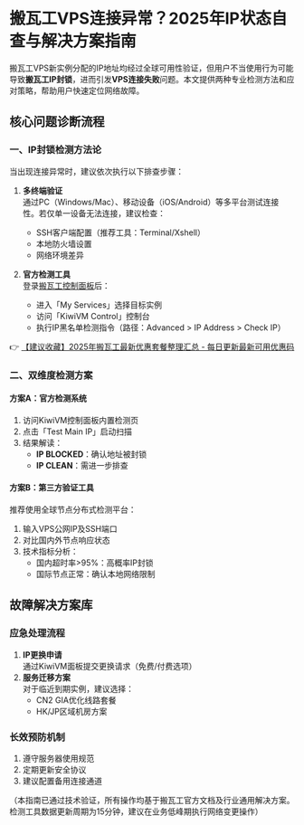 # 搬瓦工VPS连接异常？2025年IP状态自查与解决方案指南

搬瓦工VPS新实例分配的IP地址均经过全球可用性验证，但用户不当使用行为可能导致**搬瓦工IP封锁**，进而引发**VPS连接失败**问题。本文提供两种专业检测方法和应对策略，帮助用户快速定位网络故障。

## 核心问题诊断流程

### 一、IP封锁检测方法论
当出现连接异常时，建议依次执行以下排查步骤：

1. **多终端验证**  
   通过PC（Windows/Mac）、移动设备（iOS/Android）等多平台测试连接性。若仅单一设备无法连接，建议检查：
   - SSH客户端配置（推荐工具：Terminal/Xshell）
   - 本地防火墙设置
   - 网络环境差异

2. **官方检测工具**  
   登录[搬瓦工控制面板](https://bit.ly/banwagon)后：
   - 进入「My Services」选择目标实例
   - 访问「KiwiVM Control」控制台
   - 执行IP黑名单检测指令（路径：Advanced > IP Address > Check IP）

👉 [【建议收藏】2025年搬瓦工最新优惠套餐整理汇总 - 每日更新最新可用优惠码](https://bit.ly/banwagon)

### 二、双维度检测方案
#### 方案A：官方检测系统
1. 访问KiwiVM控制面板内置检测页
2. 点击「Test Main IP」启动扫描
3. 结果解读：
   - **IP BLOCKED**：确认地址被封锁
   - **IP CLEAN**：需进一步排查

#### 方案B：第三方验证工具
推荐使用全球节点分布式检测平台：
1. 输入VPS公网IP及SSH端口
2. 对比国内外节点响应状态
3. 技术指标分析：
   - 国内超时率>95%：高概率IP封锁
   - 国际节点正常：确认本地网络限制

## 故障解决方案库
### 应急处理流程
1. **IP更换申请**  
   通过KiwiVM面板提交更换请求（免费/付费选项）
2. **服务迁移方案**  
   对于临近到期实例，建议选择：
   - CN2 GIA优化线路套餐
   - HK/JP区域机房方案

### 长效预防机制
1. 遵守服务器使用规范
2. 定期更新安全协议
3. 建议配置备用连接通道

（本指南已通过技术验证，所有操作均基于搬瓦工官方文档及行业通用解决方案。检测工具数据更新周期为15分钟，建议在业务低峰期执行网络变更操作）